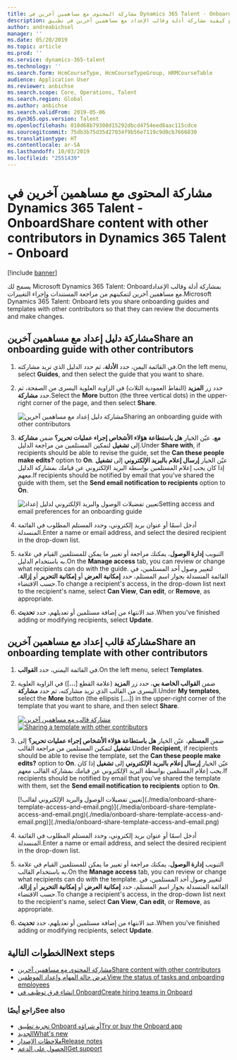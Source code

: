 ```yaml
---
title: مشاركة المحتوى مع مساهمين آخرين في Dynamics 365 Talent - Onboard
description: توضح هذه المواضيع كيفية مشاركة أدلة وقالب الإعداد مع مساهمين آخرين في تطبيق Microsoft Dynamics 365 Talent - Onboard.
author: andreabichsel
manager: ''
ms.date: 05/20/2019
ms.topic: article
ms.prod: ''
ms.service: dynamics-365-talent
ms.technology: ''
ms.search.form: HcmCourseType, HcmCourseTypeGroup, HRMCourseTable
audience: Application User
ms.reviewer: anbichse
ms.search.scope: Core, Operations, Talent
ms.search.region: Global
ms.author: anbichse
ms.search.validFrom: 2019-05-06
ms.dyn365.ops.version: Talent
ms.openlocfilehash: 010d68b79300d15292dbcd4754eed8aac115cdce
ms.sourcegitcommit: 75db3b75d35d27034f9b56e7119c9d0cb7666830
ms.translationtype: HT
ms.contentlocale: ar-SA
ms.lasthandoff: 10/03/2019
ms.locfileid: "2551439"
---
```

# <a name="share-content-with-other-contributors-in-dynamics-365-talent---onboard"></a><span data-ttu-id="19b2d-103">مشاركة المحتوى مع مساهمين آخرين في Dynamics 365 Talent - Onboard</span><span class="sxs-lookup"><span data-stu-id="19b2d-103">Share content with other contributors in Dynamics 365 Talent - Onboard</span></span>

[!include [banner](includes/banner.md)]

<span data-ttu-id="19b2d-104">يسمح لك Microsoft Dynamics 365 Talent: Onboardبمشاركة أدلة وقالب الإعداد مع مساهمين آخرين لتمكينهم من مراجعة المستندات وإجراء التغييرات.</span><span class="sxs-lookup"><span data-stu-id="19b2d-104">Microsoft Dynamics 365 Talent: Onboard lets you share onboarding guides and templates with other contributors so that they can review the documents and make changes.</span></span>

## <a name="share-an-onboarding-guide-with-other-contributors"></a><span data-ttu-id="19b2d-105">مشاركة دليل إعداد مع مساهمين آخرين</span><span class="sxs-lookup"><span data-stu-id="19b2d-105">Share an onboarding guide with other contributors</span></span>

1. <span data-ttu-id="19b2d-106">في القائمة اليمن، حدد **الأدلة**، ثم حدد الدليل الذي تريد مشاركته.</span><span class="sxs-lookup"><span data-stu-id="19b2d-106">On the left menu, select **Guides**, and then select the guide that you want to share.</span></span>
2. <span data-ttu-id="19b2d-107">حدد زر **المزيد** (النقاط العمودية الثلاث) في الزاوية العلوية اليسرى من الصفحة، ثم حدد **مشاركة**.</span><span class="sxs-lookup"><span data-stu-id="19b2d-107">Select the **More** button (the three vertical dots) in the upper-right corner of the page, and then select **Share**.</span></span>

    ![[<span data-ttu-id="19b2d-108">مشاركة دليل إعداد مع مساهمين آخرين</span><span class="sxs-lookup"><span data-stu-id="19b2d-108">Sharing an onboarding guide with other contributors</span></span>](./media/onboard-share-guide.png)](./media/onboard-share-guide.png)

3. <span data-ttu-id="19b2d-109">ضمن **مشاركة‏‎ مع**، عيّن الخيار **هل باستطاعة هؤلاء الأشخاص إجراء عمليات تحرير؟** إلى **تشغيل** لتمكين المستلمين من مراجعة الدليل.</span><span class="sxs-lookup"><span data-stu-id="19b2d-109">Under **Share with**, if recipients should be able to revise the guide, set the **Can these people make edits?** option to **On**.</span></span> <span data-ttu-id="19b2d-110">عيّن الخيار **إرسال إعلام بالبريد الإلكتروني** إلى **تشغيل** إذا كان يجب إعلام المستلمين بواسطة البريد الإلكتروني عن قيامك بمشاركة الدليل معهم.</span><span class="sxs-lookup"><span data-stu-id="19b2d-110">If recipients should be notified by email that you've shared the guide with them, set the **Send email notification to recipients** option to **On**.</span></span>

    ![[<span data-ttu-id="19b2d-111">تعيين تفضيلات الوصول والبريد الإلكتروني لدليل إعداد</span><span class="sxs-lookup"><span data-stu-id="19b2d-111">Setting access and email preferences for an onboarding guide</span></span>](./media/onboard-share-guide-with-contributors.png)](./media/onboard-share-guide-with-contributors.png)

4. <span data-ttu-id="19b2d-112">أدخل اسمًا أو عنوان بريد إلكتروني، وحدد المستلم المطلوب في القائمة المنسدلة.</span><span class="sxs-lookup"><span data-stu-id="19b2d-112">Enter a name or email address, and select the desired recipient in the drop-down list.</span></span>
5. <span data-ttu-id="19b2d-113">في علامة‏‎ التبويب **إدارة الوصول**، يمكنك مراجعة أو تغيير ما يمكن للمستلمين القيام به باستخدام الدليل.</span><span class="sxs-lookup"><span data-stu-id="19b2d-113">On the **Manage access** tab, you can review or change what recipients can do with the guide.</span></span> <span data-ttu-id="19b2d-114">لتغيير وصول أحد المستلمين، في القائمة المنسدلة بجوار اسم المستلم، حدد **إمكانية العرض** أو **إمكانية التحرير** أو **إزالة**، حسب الاقتضاء.</span><span class="sxs-lookup"><span data-stu-id="19b2d-114">To change a recipient's access, in the drop-down list next to the recipient's name, select **Can View**, **Can edit**, or **Remove**, as appropriate.</span></span>
6. <span data-ttu-id="19b2d-115">عند الانتهاء من إضافة مستلمين أو تعديلهم، حدد **تحديث**.</span><span class="sxs-lookup"><span data-stu-id="19b2d-115">When you've finished adding or modifying recipients, select **Update**.</span></span>

## <a name="share-an-onboarding-template-with-other-contributors"></a><span data-ttu-id="19b2d-116">مشاركة قالب إعداد مع مساهمين آخرين</span><span class="sxs-lookup"><span data-stu-id="19b2d-116">Share an onboarding template with other contributors</span></span>

1. <span data-ttu-id="19b2d-117">في القائمة اليمنى، حدد **القوالب**.</span><span class="sxs-lookup"><span data-stu-id="19b2d-117">On the left menu, select **Templates**.</span></span>
2. <span data-ttu-id="19b2d-118">ضمن **القوالب الخاصة بي**، حدد زر **المزيد** (علامة القطع \[**...**\]) في الزاوية العلوية اليسرى من القالب الذي تريد مشاركته، ثم حدد **مشاركة**.</span><span class="sxs-lookup"><span data-stu-id="19b2d-118">Under **My templates**, select the **More** button (the ellipsis \[**...**\]) in the upper-right corner of the template that you want to share, and then select **Share**.</span></span>

    <span data-ttu-id="19b2d-119">[![مشاركة قالب مع مساهمين آخرين](./media/onboard-share-template.png)](./media/onboard-share-template.png)</span><span class="sxs-lookup"><span data-stu-id="19b2d-119">[![Sharing a template with other contributors](./media/onboard-share-template.png)](./media/onboard-share-template.png)</span></span>

3. <span data-ttu-id="19b2d-120">ضمن **المستلم**، عيّن الخيار **هل باستطاعة هؤلاء الأشخاص إجراء عمليات تحرير؟** إلى **تشغيل** لتمكين المستلمين من مراجعة القالب.</span><span class="sxs-lookup"><span data-stu-id="19b2d-120">Under **Recipient**, if recipients should be able to revise the template, set the **Can these people make edits?** option to **On**.</span></span> <span data-ttu-id="19b2d-121">عيّن الخيار **إرسال إعلام بالبريد الإلكتروني** إلى **تشغيل** إذا كان يجب إعلام المستلمين بواسطة البريد الإلكتروني عن قيامك بمشاركة القالب معهم.</span><span class="sxs-lookup"><span data-stu-id="19b2d-121">If recipients should be notified by email that you've shared the template with them, set the **Send email notification to recipients** option to **On**.</span></span>

    [!تعيين تفضيلات الوصول والبريد الإلكتروني لقالب]<span data-ttu-id="19b2d-122">(./media/onboard-share-template-access-and-email.png)](./media/onboard-share-template-access-and-email.png)</span><span class="sxs-lookup"><span data-stu-id="19b2d-122">(./media/onboard-share-template-access-and-email.png)](./media/onboard-share-template-access-and-email.png)</span></span>

4. <span data-ttu-id="19b2d-123">أدخل اسمًا أو عنوان بريد إلكتروني، وحدد المستلم المطلوب في القائمة المنسدلة.</span><span class="sxs-lookup"><span data-stu-id="19b2d-123">Enter a name or email address, and select the desired recipient in the drop-down list.</span></span>
5. <span data-ttu-id="19b2d-124">في علامة‏‎ التبويب **إدارة الوصول**، يمكنك مراجعة أو تغيير ما يمكن للمستلمين القيام به باستخدام القالب.</span><span class="sxs-lookup"><span data-stu-id="19b2d-124">On the **Manage access** tab, you can review or change what recipients can do with the template.</span></span> <span data-ttu-id="19b2d-125">لتغيير وصول أحد المستلمين، في القائمة المنسدلة بجوار اسم المستلم، حدد **إمكانية العرض** أو **إمكانية التحرير** أو **إزالة**، حسب الاقتضاء.</span><span class="sxs-lookup"><span data-stu-id="19b2d-125">To change a recipient's access, in the drop-down list next to the recipient's name, select **Can View**, **Can edit**, or **Remove**, as appropriate.</span></span>
6. <span data-ttu-id="19b2d-126">عند الانتهاء من إضافة مستلمين أو تعديلهم، حدد **تحديث**.</span><span class="sxs-lookup"><span data-stu-id="19b2d-126">When you've finished adding or modifying recipients, select **Update**.</span></span>

## <a name="next-steps"></a><span data-ttu-id="19b2d-127">الخطوات التالية</span><span class="sxs-lookup"><span data-stu-id="19b2d-127">Next steps</span></span>

- [<span data-ttu-id="19b2d-128">مشاركة المحتوى مع مساهمين آخرين</span><span class="sxs-lookup"><span data-stu-id="19b2d-128">Share content with other contributors</span></span>](./onboard-share-template.md)
- [<span data-ttu-id="19b2d-129">عرض حالة المهام وإعداد الموظفين</span><span class="sxs-lookup"><span data-stu-id="19b2d-129">View the status of tasks and onboarding employees</span></span>](./onboard-view-status.md)
- [<span data-ttu-id="19b2d-130">إنشاء فرق توظيف في Onboard‎</span><span class="sxs-lookup"><span data-stu-id="19b2d-130">Create hiring teams in Onboard</span></span>](./onboard-create-team.md)

### <a name="see-also"></a><span data-ttu-id="19b2d-131">راجع أيضًا</span><span class="sxs-lookup"><span data-stu-id="19b2d-131">See also</span></span>

- [<span data-ttu-id="19b2d-132">تجربة تطبيق Onboard أو شراؤه</span><span class="sxs-lookup"><span data-stu-id="19b2d-132">Try or buy the Onboard app</span></span>](https://dynamics.microsoft.com/talent/onboard/)
- [<span data-ttu-id="19b2d-133">الجديد</span><span class="sxs-lookup"><span data-stu-id="19b2d-133">What's new</span></span>](./whats-new.md)
- [<span data-ttu-id="19b2d-134">ملاحظات الإصدار</span><span class="sxs-lookup"><span data-stu-id="19b2d-134">Release notes</span></span>](https://docs.microsoft.com/business-applications-release-notes/index)
- [<span data-ttu-id="19b2d-135">الحصول على الدعم</span><span class="sxs-lookup"><span data-stu-id="19b2d-135">Get support</span></span>](./talent-support.md)
